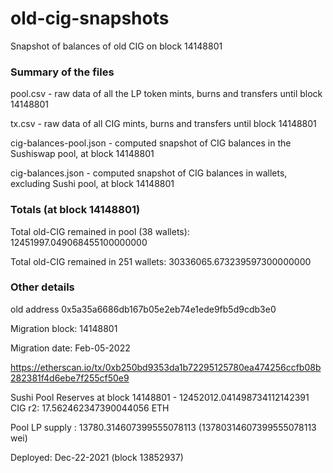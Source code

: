# old-cig-snapshots
Snapshot of balances of old CIG on block 14148801

### Summary of the files

pool.csv - raw data of all the LP token mints, burns and transfers until block 14148801

tx.csv - raw data of all CIG mints, burns and transfers until block 14148801

cig-balances-pool.json - computed snapshot of CIG balances in the Sushiswap pool, at block 14148801

cig-balances.json - computed snapshot of CIG balances in wallets, excluding Sushi pool, at block 14148801

### Totals (at block 14148801)

Total old-CIG remained in pool (38 wallets): 12451997.049068455100000000 

Total old-CIG remained in 251 wallets: 30336065.673239597300000000

### Other details

old address 0x5a35a6686db167b05e2eb74e1ede9fb5d9cdb3e0

Migration block: 14148801 

Migration date: Feb-05-2022 

https://etherscan.io/tx/0xb250bd9353da1b72295125780ea474256ccfb08b282381f4d6ebe7f255cf50e9

Sushi Pool Reserves at block 14148801 - 12452012.041498734112142391 CIG r2: 17.562462347390044056 ETH

Pool LP supply : 13780.314607399555078113 (13780314607399555078113 wei)

Deployed: Dec-22-2021 (block 13852937)
